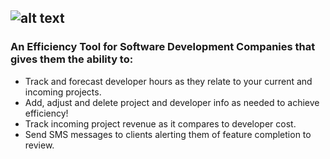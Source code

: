 ![alt text](./src/images/long-logo-smart-projects.png)
---
### An Efficiency Tool for Software Development Companies that gives them the ability to:
* Track and forecast developer hours as they relate to your current and incoming projects.
* Add, adjust and delete project and developer info as needed to achieve efficiency!
* Track incoming project revenue as it compares to developer cost.
* Send SMS messages to clients alerting them of feature completion to review.
